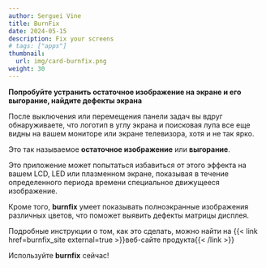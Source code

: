 ```yaml
---
author: Serguei Vine
title: BurnFix
date: 2024-05-15
description: Fix your screens
# tags: ["apps"]
thumbnail:
  url: img/card-burnfix.png
weight: 30
---
```

__Попробуйте устранить остаточное изображение на экране и его выгорание, найдите дефекты экрана__

После выключения или перемещения панели задач вы вдруг обнаруживаете, что логотип в углу экрана и поисковая лупа все еще видны на вашем мониторе или экране телевизора, хотя и не так ярко.

Это так называемое __остаточное изображение__ или __выгорание__.

Это приложение может попытаться избавиться от этого эффекта на вашем LCD, LED или плазменном экране, показывая в течение определенного периода времени специальное движущееся изображение.

Кроме того, __burnfix__ умеет показывать полноэкранные изображения различных цветов, что поможет выявить дефекты матрицы дисплея.   

Подробные инструкции о том, как это сделать, можно найти на {{< link href=burnfix_site external=true >}}веб-сайте продукта{{< /link >}}  

Используйте __burnfix__ сейчас!